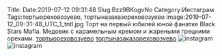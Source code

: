 Title:
Date:2019-07-12 09:31:48
Slug:Bzz9BKogvNo
Category:Инстаграм
Tags:тортыореховозуево, тортыназаказореховозуево
image:2019-07-12_09-31-48_UTC_1_tntl.jpg
Торт на первый юбилей юной фанатке Black Stars Mafia.
Медовик с карамельным кремом и жареными грецкими орехами. 
[тортыореховозуево]({tag}тортыореховозуево) [тортыназаказореховозуево]({tag}тортыназаказореховозуево)
![instagram]({attach}images/2019-07-12_09-31-48_UTC_1.jpg)
![instagram]({attach}images/2019-07-12_09-31-48_UTC_2.jpg)
